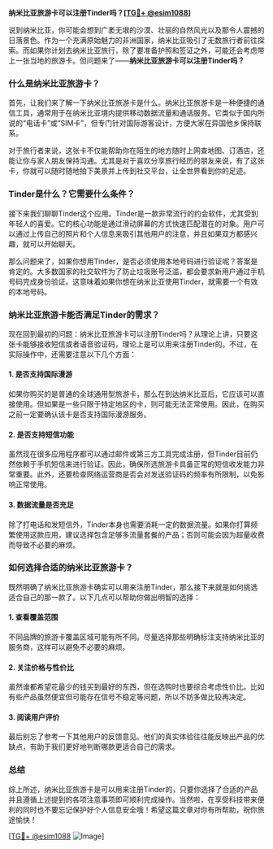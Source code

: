 **纳米比亚旅游卡可以注册Tinder吗？[[TG💪+ @esim1088](https://t.me/s/esim1088)]**

说到纳米比亚，你可能会想到广袤无垠的沙漠、壮丽的自然风光以及那令人震撼的日落景色。作为一个充满原始魅力的非洲国家，纳米比亚吸引了无数旅行者前往探索。而如果你计划去纳米比亚旅行，除了要准备护照和签证之外，可能还会考虑带上一张当地的旅游卡。但问题来了——**纳米比亚旅游卡可以注册Tinder吗？**

### 什么是纳米比亚旅游卡？

首先，让我们来了解一下纳米比亚旅游卡是什么。纳米比亚旅游卡是一种便捷的通信工具，通常用于在纳米比亚境内提供移动数据流量和通话服务。它类似于国内所说的“电话卡”或“SIM卡”，但专门针对国际游客设计，方便大家在异国他乡保持联系。

对于旅行者来说，这张卡不仅能帮助你在陌生的地方随时上网查地图、订酒店，还能让你与家人朋友保持沟通。尤其是对于喜欢分享旅行经历的朋友来说，有了这张卡，你就可以随时随地拍下美景并上传到社交平台，让全世界看到你的足迹。

### Tinder是什么？它需要什么条件？

接下来我们聊聊Tinder这个应用。Tinder是一款非常流行的约会软件，尤其受到年轻人的喜爱。它的核心功能是通过滑动屏幕的方式快速匹配潜在的对象。用户可以通过上传自己的照片和个人信息来吸引其他用户的注意，并且如果双方都感兴趣，就可以开始聊天。

那么问题来了，如果你想用Tinder，是否必须使用本地号码进行验证呢？答案是肯定的。大多数国家的社交软件为了防止垃圾账号泛滥，都会要求新用户通过手机号码完成身份验证。这意味着如果你想在纳米比亚使用Tinder，就需要一个有效的本地号码。

### 纳米比亚旅游卡能否满足Tinder的需求？

现在回到最初的问题：纳米比亚旅游卡可以注册Tinder吗？从理论上讲，只要这张卡能够接收短信或者语音验证码，理论上是可以用来注册Tinder的。不过，在实际操作中，还需要注意以下几个方面：

#### 1. 是否支持国际漫游
如果你购买的是普通的全球通用型旅游卡，那么在到达纳米比亚后，它应该可以直接使用。但如果是一些只限于特定地区的卡，则可能无法正常使用。因此，在购买之前一定要确认该卡是否支持国际漫游服务。

#### 2. 是否支持短信功能
虽然现在很多应用程序都可以通过邮件或第三方工具完成注册，但Tinder目前仍然依赖于手机短信来进行验证。因此，确保所选旅游卡具备正常的短信收发能力非常重要。此外，还要检查网络运营商是否会对发送验证码的频率有所限制，以免影响正常使用。

#### 3. 数据流量是否充足
除了打电话和发短信外，Tinder本身也需要消耗一定的数据流量。如果你打算频繁使用这款应用，建议选择包含足够多流量套餐的产品；否则可能会因为超量收费而导致不必要的麻烦。

### 如何选择合适的纳米比亚旅游卡？

既然明确了纳米比亚旅游卡确实可以用来注册Tinder，那么接下来就是如何挑选适合自己的那一款了。以下几点可以帮助你做出明智的选择：

#### 1. 查看覆盖范围
不同品牌的旅游卡覆盖区域可能有所不同。尽量选择那些明确标注支持纳米比亚的服务商，这样可以避免不必要的麻烦。

#### 2. 关注价格与性价比
虽然谁都希望花最少的钱买到最好的东西，但在选购时也要综合考虑性价比。比如有些产品虽然便宜但可能存在信号不稳定等问题，所以不妨多做比较再决定。

#### 3. 阅读用户评价
最后别忘了参考一下其他用户的反馈意见。他们的真实体验往往能反映出产品的优缺点，有助于我们更好地判断哪款更适合自己的需求。

### 总结

综上所述，纳米比亚旅游卡是可以用来注册Tinder的，只要你选择了合适的产品并且遵循上述提到的各项注意事项即可顺利完成操作。当然啦，在享受科技带来便利的同时也不要忘记保护好个人信息安全哦！希望这篇文章对你有所帮助，祝你旅途愉快！

[[TG💪+ @esim1088](https://t.me/s/esim1088) ![Image](https://i.postimg.cc/4NQfJmqS/Snipaste-2025-05-13-00-14-12.png)]
